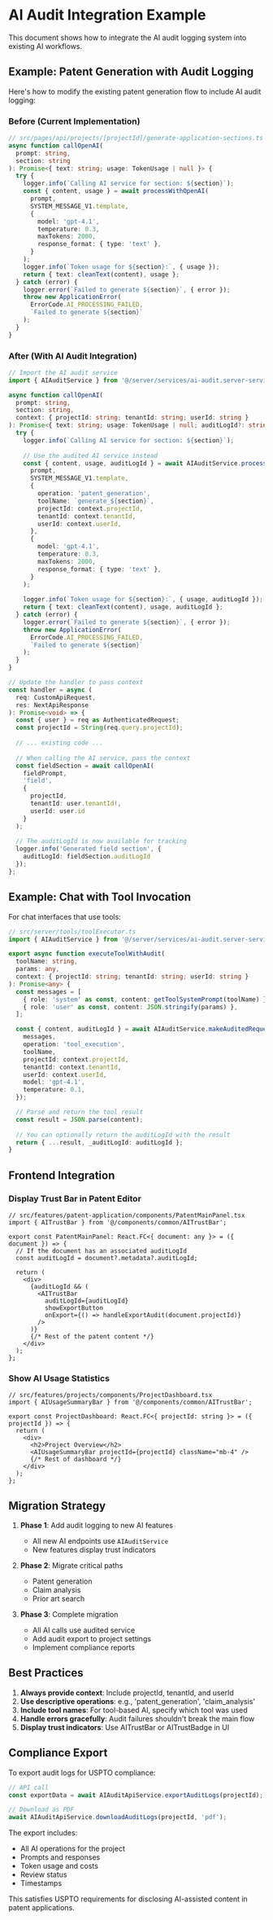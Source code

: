 # AI Audit Integration Example

This document shows how to integrate the AI audit logging system into existing AI workflows.

## Example: Patent Generation with Audit Logging

Here's how to modify the existing patent generation flow to include AI audit logging:

### Before (Current Implementation)

```typescript
// src/pages/api/projects/[projectId]/generate-application-sections.ts
async function callOpenAI(
  prompt: string,
  section: string
): Promise<{ text: string; usage: TokenUsage | null }> {
  try {
    logger.info(`Calling AI service for section: ${section}`);
    const { content, usage } = await processWithOpenAI(
      prompt,
      SYSTEM_MESSAGE_V1.template,
      {
        model: 'gpt-4.1',
        temperature: 0.3,
        maxTokens: 2000,
        response_format: { type: 'text' },
      }
    );
    logger.info(`Token usage for ${section}:`, { usage });
    return { text: cleanText(content), usage };
  } catch (error) {
    logger.error(`Failed to generate ${section}`, { error });
    throw new ApplicationError(
      ErrorCode.AI_PROCESSING_FAILED,
      `Failed to generate ${section}`
    );
  }
}
```

### After (With AI Audit Integration)

```typescript
// Import the AI audit service
import { AIAuditService } from '@/server/services/ai-audit.server-service';

async function callOpenAI(
  prompt: string,
  section: string,
  context: { projectId: string; tenantId: string; userId: string }
): Promise<{ text: string; usage: TokenUsage | null; auditLogId?: string }> {
  try {
    logger.info(`Calling AI service for section: ${section}`);
    
    // Use the audited AI service instead
    const { content, usage, auditLogId } = await AIAuditService.processWithAudit(
      prompt,
      SYSTEM_MESSAGE_V1.template,
      {
        operation: 'patent_generation',
        toolName: `generate_${section}`,
        projectId: context.projectId,
        tenantId: context.tenantId,
        userId: context.userId,
      },
      {
        model: 'gpt-4.1',
        temperature: 0.3,
        maxTokens: 2000,
        response_format: { type: 'text' },
      }
    );
    
    logger.info(`Token usage for ${section}:`, { usage, auditLogId });
    return { text: cleanText(content), usage, auditLogId };
  } catch (error) {
    logger.error(`Failed to generate ${section}`, { error });
    throw new ApplicationError(
      ErrorCode.AI_PROCESSING_FAILED,
      `Failed to generate ${section}`
    );
  }
}

// Update the handler to pass context
const handler = async (
  req: CustomApiRequest,
  res: NextApiResponse
): Promise<void> => {
  const { user } = req as AuthenticatedRequest;
  const projectId = String(req.query.projectId);
  
  // ... existing code ...
  
  // When calling the AI service, pass the context
  const fieldSection = await callOpenAI(
    fieldPrompt,
    'field',
    { 
      projectId, 
      tenantId: user.tenantId!, 
      userId: user.id 
    }
  );
  
  // The auditLogId is now available for tracking
  logger.info('Generated field section', { 
    auditLogId: fieldSection.auditLogId 
  });
};
```

## Example: Chat with Tool Invocation

For chat interfaces that use tools:

```typescript
// src/server/tools/toolExecutor.ts
import { AIAuditService } from '@/server/services/ai-audit.server-service';

export async function executeToolWithAudit(
  toolName: string,
  params: any,
  context: { projectId: string; tenantId: string; userId: string }
): Promise<any> {
  const messages = [
    { role: 'system' as const, content: getToolSystemPrompt(toolName) },
    { role: 'user' as const, content: JSON.stringify(params) },
  ];

  const { content, auditLogId } = await AIAuditService.makeAuditedRequest({
    messages,
    operation: 'tool_execution',
    toolName,
    projectId: context.projectId,
    tenantId: context.tenantId,
    userId: context.userId,
    model: 'gpt-4.1',
    temperature: 0.1,
  });

  // Parse and return the tool result
  const result = JSON.parse(content);
  
  // You can optionally return the auditLogId with the result
  return { ...result, _auditLogId: auditLogId };
}
```

## Frontend Integration

### Display Trust Bar in Patent Editor

```tsx
// src/features/patent-application/components/PatentMainPanel.tsx
import { AITrustBar } from '@/components/common/AITrustBar';

export const PatentMainPanel: React.FC<{ document: any }> = ({ document }) => {
  // If the document has an associated auditLogId
  const auditLogId = document?.metadata?.auditLogId;
  
  return (
    <div>
      {auditLogId && (
        <AITrustBar 
          auditLogId={auditLogId}
          showExportButton
          onExport={() => handleExportAudit(document.projectId)}
        />
      )}
      {/* Rest of the patent content */}
    </div>
  );
};
```

### Show AI Usage Statistics

```tsx
// src/features/projects/components/ProjectDashboard.tsx
import { AIUsageSummaryBar } from '@/components/common/AITrustBar';

export const ProjectDashboard: React.FC<{ projectId: string }> = ({ projectId }) => {
  return (
    <div>
      <h2>Project Overview</h2>
      <AIUsageSummaryBar projectId={projectId} className="mb-4" />
      {/* Rest of dashboard */}
    </div>
  );
};
```

## Migration Strategy

1. **Phase 1**: Add audit logging to new AI features
   - All new AI endpoints use `AIAuditService`
   - New features display trust indicators

2. **Phase 2**: Migrate critical paths
   - Patent generation
   - Claim analysis
   - Prior art search

3. **Phase 3**: Complete migration
   - All AI calls use audited service
   - Add audit export to project settings
   - Implement compliance reports

## Best Practices

1. **Always provide context**: Include projectId, tenantId, and userId
2. **Use descriptive operations**: e.g., 'patent_generation', 'claim_analysis'
3. **Include tool names**: For tool-based AI, specify which tool was used
4. **Handle errors gracefully**: Audit failures shouldn't break the main flow
5. **Display trust indicators**: Use AITrustBar or AITrustBadge in UI

## Compliance Export

To export audit logs for USPTO compliance:

```typescript
// API call
const exportData = await AIAuditApiService.exportAuditLogs(projectId);

// Download as PDF
await AIAuditApiService.downloadAuditLogs(projectId, 'pdf');
```

The export includes:
- All AI operations for the project
- Prompts and responses
- Token usage and costs
- Review status
- Timestamps

This satisfies USPTO requirements for disclosing AI-assisted content in patent applications.
